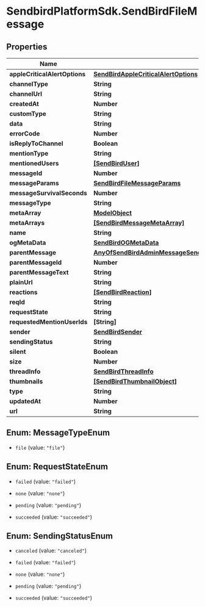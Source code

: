 # SendbirdPlatformSdk.SendBirdFileMessage

## Properties

Name | Type | Description | Notes
------------ | ------------- | ------------- | -------------
**appleCriticalAlertOptions** | [**SendBirdAppleCriticalAlertOptions**](SendBirdAppleCriticalAlertOptions.md) |  | [optional] 
**channelType** | **String** |  | [optional] 
**channelUrl** | **String** |  | [optional] 
**createdAt** | **Number** |  | [optional] 
**customType** | **String** |  | [optional] 
**data** | **String** |  | [optional] 
**errorCode** | **Number** |  | [optional] 
**isReplyToChannel** | **Boolean** |  | [optional] 
**mentionType** | **String** |  | [optional] 
**mentionedUsers** | [**[SendBirdUser]**](SendBirdUser.md) |  | [optional] 
**messageId** | **Number** |  | [optional] 
**messageParams** | [**SendBirdFileMessageParams**](SendBirdFileMessageParams.md) |  | [optional] 
**messageSurvivalSeconds** | **Number** |  | [optional] 
**messageType** | **String** |  | [optional] 
**metaArray** | [**ModelObject**](ModelObject.md) |  | [optional] 
**metaArrays** | [**[SendBirdMessageMetaArray]**](SendBirdMessageMetaArray.md) |  | [optional] 
**name** | **String** |  | [optional] 
**ogMetaData** | [**SendBirdOGMetaData**](SendBirdOGMetaData.md) |  | [optional] 
**parentMessage** | [**AnyOfSendBirdAdminMessageSendBirdUserMessageSendBirdFileMessage**](AnyOfSendBirdAdminMessageSendBirdUserMessageSendBirdFileMessage.md) |  | [optional] 
**parentMessageId** | **Number** |  | [optional] 
**parentMessageText** | **String** |  | [optional] 
**plainUrl** | **String** |  | [optional] 
**reactions** | [**[SendBirdReaction]**](SendBirdReaction.md) |  | [optional] 
**reqId** | **String** |  | [optional] 
**requestState** | **String** |  | [optional] 
**requestedMentionUserIds** | **[String]** |  | [optional] 
**sender** | [**SendBirdSender**](SendBirdSender.md) |  | [optional] 
**sendingStatus** | **String** |  | [optional] 
**silent** | **Boolean** |  | [optional] 
**size** | **Number** |  | [optional] 
**threadInfo** | [**SendBirdThreadInfo**](SendBirdThreadInfo.md) |  | [optional] 
**thumbnails** | [**[SendBirdThumbnailObject]**](SendBirdThumbnailObject.md) |  | [optional] 
**type** | **String** |  | [optional] 
**updatedAt** | **Number** |  | [optional] 
**url** | **String** |  | [optional] 



## Enum: MessageTypeEnum


* `file` (value: `"file"`)





## Enum: RequestStateEnum


* `failed` (value: `"failed"`)

* `none` (value: `"none"`)

* `pending` (value: `"pending"`)

* `succeeded` (value: `"succeeded"`)





## Enum: SendingStatusEnum


* `canceled` (value: `"canceled"`)

* `failed` (value: `"failed"`)

* `none` (value: `"none"`)

* `pending` (value: `"pending"`)

* `succeeded` (value: `"succeeded"`)




